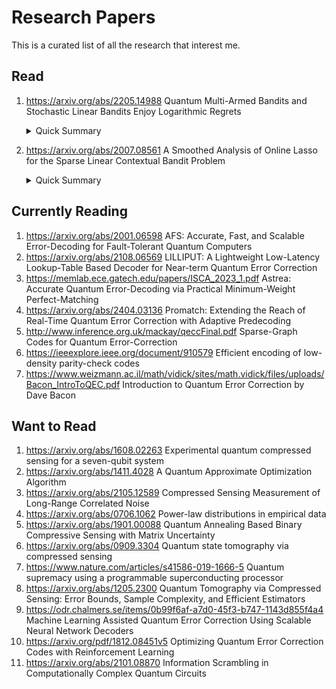 # Research Papers

This is a curated list of all the research that interest me.
  
## Read

1. https://arxiv.org/abs/2205.14988 Quantum Multi-Armed Bandits and Stochastic Linear Bandits Enjoy Logarithmic Regrets
    <details><summary>Quick Summary</summary>
    This paper presents quantum algorithms for multi-armed bandits (MAB) and stochastic linear bandits (SLB), achieving $O(\text{poly}(\log T))$ regret bounds, a major improvement over the classical $\Omega(\sqrt{T})$ lower bounds. By employing quantum reward oracles and the Quantum Monte Carlo (QMC) method, these algorithms enable faster reward estimation, thereby enhancing the exploration-exploitation balance. Specifically, QUCB (for MAB) and QLinUCB (for SLB) adapt upper confidence bound techniques with quantum-stage-based learning, yielding regret scaling as $O(n \log T)$ for MAB and $O(d^2 \log^{5/2} T)$ for SLB. This work represents the first quantum speedup in bandit regret minimization, with implications for quantum-enhanced reinforcement learning.


    </details>
2. https://arxiv.org/abs/2007.08561 A Smoothed Analysis of Online Lasso for the Sparse Linear Contextual Bandit Problem
    <details><summary>Quick Summary</summary>
    This paper introduces a smoothed analysis framework for sparse linear contextual bandits, where parameter $\theta$ is sparse, using an "Online Lasso" approach. By incorporating minor random perturbations to adversarially generated data, the authors achieve an efficient regret bound of $O(\sqrt{kT \log d})$ without complex preprocessing. This method enhances model stability and error minimization, even in high-dimensional and adversarial contexts. The results hold for both low and high-dimensional cases, showing practical applications in sequential decision-making scenarios like personalized recommendations and online experimentation.

    </details>

## Currently Reading

1. https://arxiv.org/abs/2001.06598 AFS: Accurate, Fast, and Scalable Error-Decoding for Fault-Tolerant Quantum Computers
2. https://arxiv.org/abs/2108.06569 LILLIPUT: A Lightweight Low-Latency Lookup-Table Based Decoder for Near-term Quantum Error Correction
3. https://memlab.ece.gatech.edu/papers/ISCA_2023_1.pdf Astrea: Accurate Quantum Error-Decoding via Practical Minimum-Weight Perfect-Matching
4. https://arxiv.org/abs/2404.03136 Promatch: Extending the Reach of Real-Time Quantum Error Correction with Adaptive Predecoding
5. http://www.inference.org.uk/mackay/qeccFinal.pdf Sparse-Graph Codes for Quantum Error-Correction
6. https://ieeexplore.ieee.org/document/910579 Efficient encoding of low-density parity-check codes
7. https://www.weizmann.ac.il/math/vidick/sites/math.vidick/files/uploads/Bacon_IntroToQEC.pdf Introduction to Quantum Error Correction by Dave Bacon

## Want to Read

1. https://arxiv.org/abs/1608.02263 Experimental quantum compressed sensing for a seven-qubit system
2. https://arxiv.org/abs/1411.4028 A Quantum Approximate Optimization Algorithm
3. https://arxiv.org/abs/2105.12589 Compressed Sensing Measurement of Long-Range Correlated Noise
4. https://arxiv.org/abs/0706.1062 Power-law distributions in empirical data
5. https://arxiv.org/abs/1901.00088 Quantum Annealing Based Binary Compressive Sensing with Matrix Uncertainty
6. https://arxiv.org/abs/0909.3304 Quantum state tomography via compressed sensing
7. https://www.nature.com/articles/s41586-019-1666-5 Quantum supremacy using a programmable superconducting processor
8. https://arxiv.org/abs/1205.2300 Quantum Tomography via Compressed Sensing: Error Bounds, Sample Complexity, and Efficient Estimators
9. https://odr.chalmers.se/items/0b99f6af-a7d0-45f3-b747-1143d855f4a4 Machine Learning Assisted Quantum Error Correction Using Scalable Neural Network Decoders
10. https://arxiv.org/pdf/1812.08451v5 Optimizing Quantum Error Correction Codes with Reinforcement Learning
11. https://arxiv.org/abs/2101.08870 Information Scrambling in Computationally Complex Quantum Circuits
   
